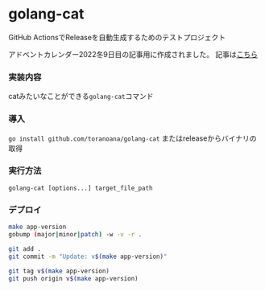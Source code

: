 # golang-cat

GitHub ActionsでReleaseを自動生成するためのテストプロジェクト

アドベントカレンダー2022冬9日目の記事用に作成されました。
記事は[こちら](https://toranoana-lab.hatenablog.com/entry/2022/12/09/000000)

### 実装内容

catみたいなことができる`golang-cat`コマンド

### 導入

`go install github.com/toranoana/golang-cat` またはreleaseからバイナリの取得

### 実行方法

`golang-cat [options...] target_file_path`

### デプロイ

```sh
make app-version
gobump (major|minor|patch) -w -v -r .

git add .
git commit -m "Update: v$(make app-version)"

git tag v$(make app-version)
git push origin v$(make app-version)
```
